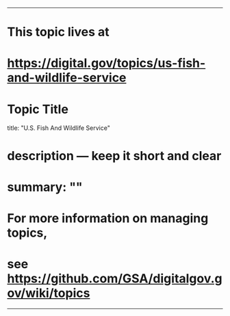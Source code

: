 
---
# This topic lives at
# https://digital.gov/topics/us-fish-and-wildlife-service

# Topic Title
title: "U.S. Fish And Wildlife Service"

# description — keep it short and clear
# summary: ""


# For more information on managing topics,
# see https://github.com/GSA/digitalgov.gov/wiki/topics
---